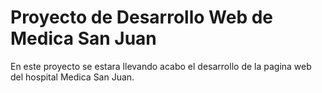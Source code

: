 # Proyecto de Desarrollo Web de Medica San Juan

En este proyecto se estara llevando acabo el desarrollo de la pagina web del hospital Medica San Juan.